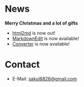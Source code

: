 # News

**Merry Christmas and a lot of gifts**

- [html2md](https://github.com/software-made-easy/html2md) is now out!
- [MarkdownEdit](https://github.com/software-made-easy/MarkdownEdit) is now available!
- [Converter](https://github.com/software-made-easy/Converter) is now available!

# Contact
- E-Mail: <sakul8826@gmail.com>
